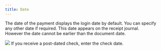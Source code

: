 ```yaml
---
title: Date
---
```



The date of the payment displays the login date by default. You can  specify any other date if required. This date appears on the receipt journal.  However the date cannot be earlier than the document date.


![]({{site.sp_baseurl}}/img/example.gif) If you  receive a post-dated check, enter the check date.
